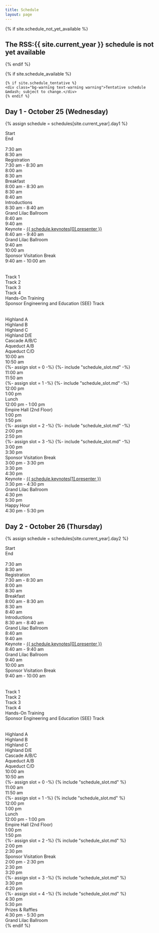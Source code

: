 ```yaml
---
title: Schedule
layout: page
---
```


{% if site.schedule_not_yet_available %}
<h2 class="center">The RSS:{{ site.current_year }} schedule is not yet available</h2>
{% endif %}

{% if site.schedule_available %}

    {% if site.schedule_tentative %}
    <div class="bg-warning text-warning warning">Tentative schedule &mdash; subject to change.</div>
    {% endif %}

## Day 1 - October 25 (Wednesday)

{% assign schedule = schedules[site.current_year].day1 %}

<div class="schedule">
  <div class="no-mobile title">Start</div>
  <div class="no-mobile title">End</div>
  <div class="no-mobile full-session">&nbsp;</div>
  
  <div class="no-mobile">7:30 am</div>
  <div class="no-mobile">8:30 am</div>
  <div class="full-session">
    <div class="title">Registration</div>
    <div class="times">7:30 am - 8:30 am</div>
  </div>
  <div class="gap"></div>
  
  <div class="no-mobile">8:00 am</div>
  <div class="no-mobile">8:30 am</div>
  <div class="full-session">
    <div class="title">Breakfast</div>
    <div class="times">8:00 am - 8:30 am</div>
  </div>
  <div class="gap"></div>
  
  <div class="no-mobile lilac">8:30 am</div>
  <div class="no-mobile lilac">8:40 am</div>
  <div class="full-session lilac">
    <div class="title">Introductions</div>
    <div class="times">8:30 am - 8:40 am</div>
    <div class="room">Grand Lilac Ballroom</div>
  </div>
  <div class="gap"></div>
  
  <div class="no-mobile lilac">8:40 am</div>
  <div class="no-mobile lilac">9:40 am</div>
  <div class="full-session lilac">
    <div class="title">Keynote - <a href="{{ schedule.keynotes[0].url }}">{{ schedule.keynotes[0].presenter }}</a></div>
    <div class="times">8:40 am - 9:40 am</div>
    <div class="room">Grand Lilac Ballroom</div>
  </div>
  <div class="gap"></div>
  
  <div class="no-mobile">9:40 am</div>
  <div class="no-mobile">10:00 am</div>
  <div class="full-session">
    <div class="title">Sponsor Visitation Break</div>
    <div class="times">9:40 am - 10:00 am</div>
  </div>
  <div class="gap"></div>
  
  <div class="no-mobile">&nbsp;</div>
  <div class="no-mobile">&nbsp;</div>
  <div class="no-mobile track track1 title">Track 1</div>
  <div class="no-mobile track track2 title">Track 2</div>
  <div class="no-mobile track track3 title">Track 3</div>
  <div class="no-mobile track track4 title">Track 4</div>
  <div class="no-mobile track training title">Hands-On Training</div>
  <div class="no-mobile track sponsor columns-2 title">Sponsor Engineering and Education (SEE) Track</div>
  
  <div class="no-mobile">&nbsp;</div>
  <div class="no-mobile">&nbsp;</div>
  <div class="no-mobile room track1">Highland A</div>
  <div class="no-mobile room track2 ">Highland B</div>
  <div class="no-mobile room track3">Highland C</div>
  <div class="no-mobile room track4">Highland D/E</div>
  <div class="no-mobile room training">Cascade A/B/C</div>
  <div class="no-mobile room sponsor1">Aqueduct A/B</div>
  <div class="no-mobile room sponsor2">Aqueduct C/D</div>
  
  <div class="no-mobile">10:00 am</div>
  <div class="no-mobile">10:50 am</div>
  {%- assign slot = 0 -%}
  {%- include "schedule_slot.md" -%}
  <div class="gap"></div>
  
  <div class="no-mobile">11:00 am</div>
  <div class="no-mobile">11:50 am</div>
  {%- assign slot = 1 -%}
  {%- include "schedule_slot.md" -%}
  <div class="gap"></div>
  
  <div class="no-mobile">12:00 pm</div>
  <div class="no-mobile">1:00 pm</div>
  <div class="full-session">
    <div class="title">Lunch</div>
    <div class="times">12:00 pm - 1:00 pm</div>
    <div class="room">Empire Hall (2nd Floor)</div>
  </div>
  <div class="gap"></div>
  
  <div class="no-mobile">1:00 pm</div>
  <div class="no-mobile">1:50 pm</div>
  {%- assign slot = 2 -%}
  {%- include "schedule_slot.md" -%}
  <div class="gap"></div>
  
  <div class="no-mobile">2:00 pm</div>
  <div class="no-mobile">2:50 pm</div>
  {%- assign slot = 3 -%}
  {%- include "schedule_slot.md" -%}
  <div class="gap"></div>
  
  <div class="no-mobile">3:00 pm</div>
  <div class="no-mobile">3:30 pm</div>
  <div class="full-session">
    <div class="title">Sponsor Visitation Break</div>
    <div class="times">3:00 pm - 3:30 pm</div>
  </div>
  <div class="gap"></div>
  
  <div class="no-mobile lilac">3:30 pm</div>
  <div class="no-mobile lilac">4:30 pm</div>
  <div class="full-session lilac">
    <div class="title">Keynote - <a href="{{ schedule.keynotes[1].url }}">{{ schedule.keynotes[1].presenter }}</a></div>
    <div class="times">3:30 pm - 4:30 pm</div>
    <div class="room">Grand Lilac Ballroom</div>
  </div>
  <div class="gap"></div>
  
  <div class="no-mobile">4:30 pm</div>
  <div class="no-mobile">5:30 pm</div>
  <div class="full-session">
    <div class="title">Happy Hour</div>
    <div class="times">4:30 pm - 5:30 pm</div>
  </div>
</div>

## Day 2 - October 26 (Thursday)

{% assign schedule = schedules[site.current_year].day2 %}

<div class="schedule">
  <div class="no-mobile title">Start</div>
  <div class="no-mobile title">End</div>
  <div class="no-mobile full-session">&nbsp;</div>
  
  <div class="no-mobile">7:30 am</div>
  <div class="no-mobile">8:30 am</div>
  <div class="full-session">
    <div class="title">Registration</div>
    <div class="times">7:30 am - 8:30 am</div>
  </div>
  <div class="gap"></div>
  
  <div class="no-mobile">8:00 am</div>
  <div class="no-mobile">8:30 am</div>
  <div class="full-session">
    <div class="title">Breakfast</div>
    <div class="times">8:00 am - 8:30 am</div>
  </div>
  <div class="gap"></div>
  
  <div class="no-mobile lilac">8:30 am</div>
  <div class="no-mobile lilac">8:40 am</div>
  <div class="full-session lilac">
    <div class="title">Introductions</div>
    <div class="times">8:30 am - 8:40 am</div>
    <div class="room">Grand Lilac Ballroom</div>
  </div>
  <div class="gap"></div>
  
  <div class="no-mobile lilac">8:40 am</div>
  <div class="no-mobile lilac">9:40 am</div>
  <div class="full-session lilac">
    <div class="title">Keynote - <a href="{{ schedule.keynotes[0].url }}">{{ schedule.keynotes[0].presenter }}</a></div>
    <div class="times">8:40 am - 9:40 am</div>
    <div class="room">Grand Lilac Ballroom</div>
  </div>
  <div class="gap"></div>
  
  <div class="no-mobile">9:40 am</div>
  <div class="no-mobile">10:00 am</div>
  <div class="full-session">
    <div class="title">Sponsor Visitation Break</div>
    <div class="times">9:40 am - 10:00 am</div>
  </div>
  <div class="gap"></div>
  
  <div class="no-mobile">&nbsp;</div>
  <div class="no-mobile">&nbsp;</div>
  <div class="no-mobile track track1 title">Track 1</div>
  <div class="no-mobile track track2 title">Track 2</div>
  <div class="no-mobile track track3 title">Track 3</div>
  <div class="no-mobile track track4 title">Track 4</div>
  <div class="no-mobile track training title">Hands-On Training</div>
  <div class="no-mobile track sponsor columns-2 title">Sponsor Engineering and Education (SEE) Track</div>
  
  <div class="no-mobile">&nbsp;</div>
  <div class="no-mobile">&nbsp;</div>
  <div class="no-mobile room track1">Highland A</div>
  <div class="no-mobile room track2 ">Highland B</div>
  <div class="no-mobile room track3">Highland C</div>
  <div class="no-mobile room track4">Highland D/E</div>
  <div class="no-mobile room training">Cascade A/B/C</div>
  <div class="no-mobile room sponsor1">Aqueduct A/B</div>
  <div class="no-mobile room sponsor2">Aqueduct C/D</div>
  
  <div class="no-mobile">10:00 am</div>
  <div class="no-mobile">10:50 am</div>
  {%- assign slot = 0 -%}
  {% include "schedule_slot.md" %}
  <div class="gap"></div>
  
  <div class="no-mobile">11:00 am</div>
  <div class="no-mobile">11:50 am</div>
  {%- assign slot = 1 -%}
  {% include "schedule_slot.md" %}
  <div class="gap"></div>
  
  <div class="no-mobile">12:00 pm</div>
  <div class="no-mobile">1:00 pm</div>
  <div class="full-session">
    <div class="title">Lunch</div>
    <div class="times">12:00 pm - 1:00 pm</div>
    <div class="room">Empire Hall (2nd Floor)</div>
  </div>
  <div class="gap"></div>
  
  <div class="no-mobile">1:00 pm</div>
  <div class="no-mobile">1:50 pm</div>
  {%- assign slot = 2 -%}
  {% include "schedule_slot.md" %}
  <div class="gap"></div>

  <div class="no-mobile">2:00 pm</div>
  <div class="no-mobile">2:30 pm</div>
  <div class="full-session">
    <div class="title">Sponsor Visitation Break</div>
    <div class="times">2:00 pm - 2:30 pm</div>
  </div>
  <div class="gap"></div>
  
  <div class="no-mobile">2:30 pm</div>
  <div class="no-mobile">3:20 pm</div>
  {%- assign slot = 3 -%}
  {% include "schedule_slot.md" %}
  <div class="gap"></div>
  
  <div class="no-mobile">3:30 pm</div>
  <div class="no-mobile">4:20 pm</div>
  {%- assign slot = 4 -%}
  {% include "schedule_slot.md" %}
  <div class="gap"></div>
  
  <div class="no-mobile lilac">4:30 pm</div>
  <div class="no-mobile lilac">5:30 pm</div>
  <div class="full-session lilac">
    <div class="title">Prizes & Raffles</div>
    <div class="times">4:30 pm - 5:30 pm</div>
    <div class="room">Grand Lilac Ballroom</div>
  </div>
</div>    
{% endif %}
